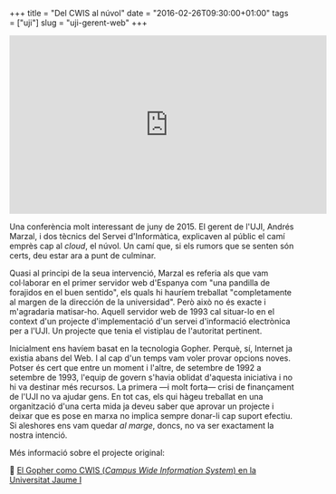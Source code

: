 +++
title = "Del CWIS al núvol"
date = "2016-02-26T09:30:00+01:00"
tags = ["uji"]
slug = "uji-gerent-web"
+++

<iframe width="560" height="315" src="https://www.youtube.com/embed/tndxUNDXl5I" frameborder="0" allow="accelerometer; autoplay; clipboard-write; encrypted-media; gyroscope; picture-in-picture" allowfullscreen></iframe>

Una conferència molt interessant de juny de 2015. El gerent de l'UJI, Andrés Marzal, i dos tècnics del Servei d'Informàtica, explicaven al públic el camí emprès cap al *cloud*, el núvol. Un camí que, si els rumors que se senten són certs, deu estar ara a punt de culminar.

Quasi al principi de la seua intervenció, Marzal es referia als que vam col·laborar en el primer servidor web d'Espanya com "una pandilla de forajidos en el buen sentido", els quals hi hauríem treballat "completamente al margen de la dirección de la universidad". Però això no és exacte i m'agradaria matisar-ho. Aquell servidor web de 1993 cal situar-lo en el context d'un projecte d'implementació d'un servei d'informació electrònica per a l'UJI. Un projecte que tenia el vistiplau de l'autoritat pertinent.

Inicialment ens havíem basat en la tecnologia Gopher. Perquè, sí, Internet ja existia abans del Web. I al cap d'un temps vam voler provar opcions noves. Potser és cert que entre un moment i l'altre, de setembre de 1992 a setembre de 1993, l'equip de govern s'havia oblidat d'aquesta iniciativa i no hi va destinar més recursos. La primera —i molt forta— crisi de finançament de l'UJI no va ajudar gens. En tot cas, els qui hàgeu treballat en una organització d'una certa mida ja deveu saber que aprovar un projecte i deixar que es pose en marxa no implica sempre donar-li cap suport efectiu. Si aleshores ens vam quedar *al marge*, doncs, no va ser exactament la nostra intenció.

Més informació sobre el projecte original:

📎 [El Gopher como CWIS
(*Campus Wide Information System*)
en la Universitat Jaume I](http://nti.uji.es/docs/nti/castello.html)